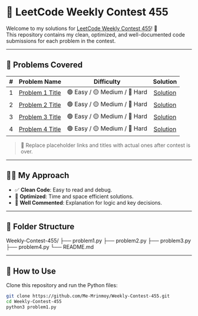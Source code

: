 # 🧠 LeetCode Weekly Contest 455

Welcome to my solutions for [LeetCode Weekly Contest 455](https://leetcode.com/contest/weekly-contest-455/)! 🚀  
This repository contains my clean, optimized, and well-documented code submissions for each problem in the contest.

---

## 📌 Problems Covered

| # | Problem Name | Difficulty | Solution |
|:-:|--------------|:----------:|:--------:|
| 1 | [Problem 1 Title](#) | 🟢 Easy / 🟡 Medium / 🔴 Hard | [Solution](./problem1.py) |
| 2 | [Problem 2 Title](#) | 🟢 Easy / 🟡 Medium / 🔴 Hard | [Solution](./problem2.py) |
| 3 | [Problem 3 Title](#) | 🟢 Easy / 🟡 Medium / 🔴 Hard | [Solution](./problem3.py) |
| 4 | [Problem 4 Title](#) | 🟢 Easy / 🟡 Medium / 🔴 Hard | [Solution](./problem4.py) |

> 📌 Replace placeholder links and titles with actual ones after contest is over.

---

## 🧑‍💻 My Approach

- ✅ **Clean Code**: Easy to read and debug.
- 🧠 **Optimized**: Time and space efficient solutions.
- 💬 **Well Commented**: Explanation for logic and key decisions.

---

## 📁 Folder Structure

Weekly-Contest-455/
├── problem1.py
├── problem2.py
├── problem3.py
├── problem4.py
└── README.md

---

## 🚀 How to Use

Clone this repository and run the Python files:
```bash
git clone https://github.com/Me-Mrinmoy/Weekly-Contest-455.git
cd Weekly-Contest-455
python3 problem1.py
